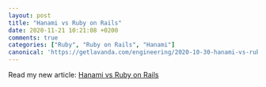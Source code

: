 ```yaml
---
layout: post
title: "Hanami vs Ruby on Rails"
date: 2020-11-21 10:21:08 +0200
comments: true
categories: ["Ruby", "Ruby on Rails", "Hanami"]
canonical: 'https://getlavanda.com/engineering/2020-10-30-hanami-vs-ruby-on-rails'
---
```


Read my new article: [Hanami vs Ruby on Rails](https://getlavanda.com/engineering/2020-10-30-hanami-vs-ruby-on-rails)
